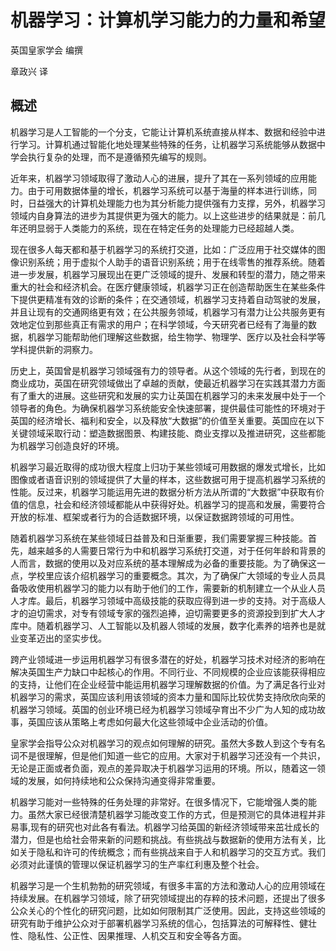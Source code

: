 # 机器学习：计算机学习能力的力量和希望

英国皇家学会    编撰

章政兴       译

## 概述                                                                                     					                                                                                      

​       机器学习是人工智能的一个分支，它能让计算机系统直接从样本、数据和经验中进行学习。计算机通过智能化地处理某些特殊的任务，让机器学习系统能够从数据中学会执行复杂的处理，而不是遵循预先编写的规则。

​       近年来，机器学习领域取得了激动人心的进展，提升了其在一系列领域的应用能力。由于可用数据体量的增长，机器学习系统可以基于海量的样本进行训练，同时，日益强大的计算机处理能力也为其分析能力提供强有力支撑，另外，机器学习领域内自身算法的进步为其提供更为强大的能力。以上这些进步的结果就是：前几年还明显弱于人类能力的系统，现在在特定任务的处理能力已经超越人类。

​        现在很多人每天都和基于机器学习的系统打交道，比如：广泛应用于社交媒体的图像识别系统；用于虚拟个人助手的语音识别系统；用于在线零售的推荐系统。随着进一步发展，机器学习展现出在更广泛领域的提升、发展和转型的潜力，随之带来重大的社会和经济机会。在医疗健康领域，机器学习正在创造帮助医生在某些条件下提供更精准有效的诊断的条件；在交通领域，机器学习支持着自动驾驶的发展，并且让现有的交通网络更有效；在公共服务领域，机器学习有潜力让公共服务更有效地定位到那些真正有需求的用户；在科学领域，今天研究者已经有了海量的数据，机器学习能帮助他们理解这些数据，给生物学、物理学、医疗以及社会科学等学科提供新的洞察力。

​        历史上，英国曾是机器学习领域强有力的领导者。从这个领域的先行者，到现在的商业成功，英国在研究领域做出了卓越的贡献，使最近机器学习在实践其潜力方面有了重大的进展。这些研究和发展的实力让英国在机器学习的未来发展中处于一个领导者的角色。为确保机器学习系统能安全快速部署，提供最佳可能性的环境对于英国的经济增长、福利和安全，以及释放“大数据”的价值至关重要。英国应在以下关键领域采取行动：塑造数据图景、构建技能、商业支撑以及推进研究，这些都能为机器学习创造良好的环境。

​       机器学习最近取得的成功很大程度上归功于某些领域可用数据的爆发式增长，比如图像或者语音识别的领域提供了大量的样本，这些数据可用于提高机器学习系统的性能。反过来，机器学习能运用先进的数据分析方法从所谓的“大数据”中获取有价值的信息，社会和经济领域都能从中获得好处。机器学习的提高和发展，需要符合开放的标准、框架或者行为的合适数据环境，以保证数据跨领域的可用性。

​         随着机器学习系统在某些领域日益普及和日渐重要，我们需要掌握三种技能。首先，越来越多的人需要日常行为中和机器学习系统打交道，对于任何年龄和背景的人而言，数据的使用以及对应系统的基本理解成为必备的重要技能。为了确保这一点，学校里应该介绍机器学习的重要概念。其次，为了确保广大领域的专业人员具备吸收使用机器学习的能力以有助于他们的工作，需要新的机制建立一个从业人员人才库。最后，机器学习领域中高级技能的获取应得到进一步的支持。对于高级人才的迫切需求，对专有领域专家的强烈追捧，迫切需要更多的资源投到到扩大人才库中。随着机器学习、人工智能以及机器人领域的发展，数字化素养的培养也是就业变革迈出的坚实步伐。

​         跨产业领域进一步运用机器学习有很多潜在的好处，机器学习技术对经济的影响在解决英国生产力缺口中起核心的作用。不同行业、不同规模的企业应该能获得相应的支持，让他们在企业经营中能运用机器学习理解数据的价值。为了满足各行业对机器学习的需求，英国应该利用该领域的资本力量和国际比较优势支持欣欣向荣的机器学习领域。英国的创业环境已经为机器学习领域孕育出不少广为人知的成功故事，英国应该从策略上考虑如何最大化这些领域中企业活动的价值。

​        皇家学会指导公众对机器学习的观点如何理解的研究。虽然大多数人到这个专有名词不是很理解，但是他们知道一些它的应用。大家对于机器学习还没有一个共识，无论是正面或者负面，观点的差异取决于机器学习运用的环境。所以，随着这一领域的发展，如何持续地和公众保持沟通变得非常重要。

​         机器学习能对一些特殊的任务处理的非常好。在很多情况下，它能增强人类的能力。虽然大家已经很清楚机器学习能改变工作的方式，但是预测它的具体进程并非易事,现有的研究也对此各有看法。机器学习给英国的新经济领域带来茁壮成长的潜力，但是也给社会带来新的问题和挑战。有些挑战与数据新的使用方法有关，比如关于隐私和许可的传统概念；而有些挑战来自于人和机器学习的交互方式。我们必须对此谨慎的管理以保证机器学习的生产率红利惠及整个社会。

​         机器学习是一个生机勃勃的研究领域，有很多丰富的方法和激动人心的应用领域在持续发展。在机器学习领域，除了研究领域提出的存粹的技术问题，还提出了很多公众关心的个性化的研究问题，比如如何限制其广泛使用。因此，支持这些领域的研究有助于维护公众对于部署机器学习系统的信心，包括算法的可解释性、健壮性、隐私性、公正性、因果推理、人机交互和安全等各方面。



